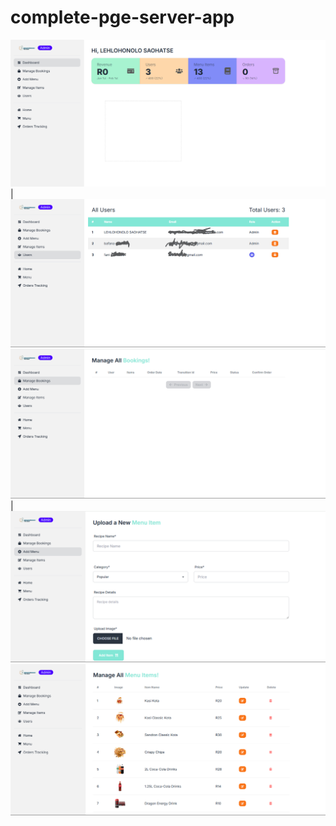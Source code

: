 # complete-pge-server-app

 ![pge-client-app](./pge_server02.png) | ![pge-client-app](./pge_server.png)
![pge-client-app](./pge_server03.png) | ![pge-client-app](./pge_server04.png)
![pge-client-app](./pge_server05.png)
